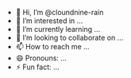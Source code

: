 - 👋 Hi, I’m @cloundnine-rain
- 👀 I’m interested in ...
- 🌱 I’m currently learning ...
- 💞️ I’m looking to collaborate on ...
- 📫 How to reach me ...
- 😄 Pronouns: ...
- ⚡ Fun fact: ...

<!---
cloundnine-rain/cloundnine-rain is a ✨ special ✨ repository because its `README.md` (this file) appears on your GitHub profile.
You can click the Preview link to take a look at your changes.
--->
